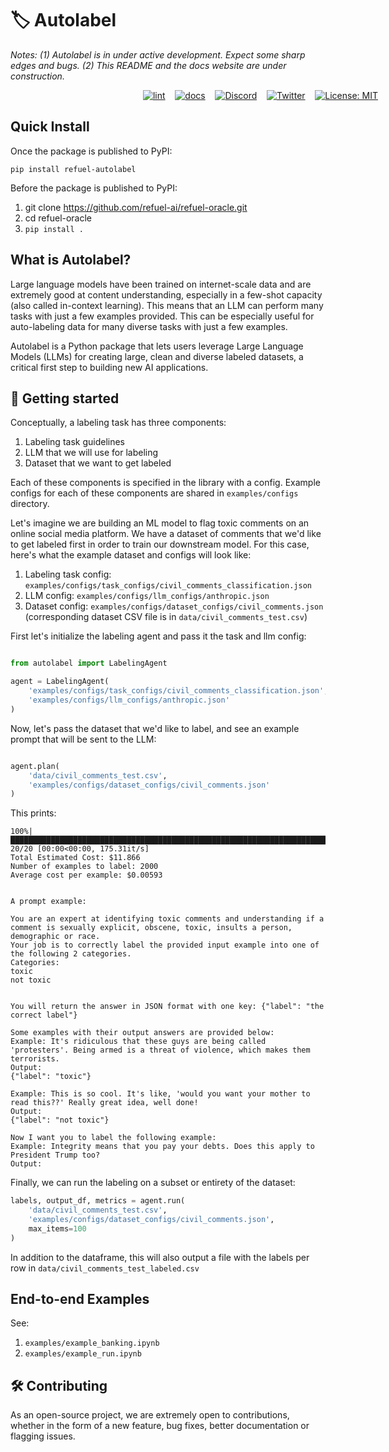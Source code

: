 # 🏷 Autolabel

_Notes: (1) Autolabel is in under active development. Expect some sharp edges and bugs. (2) This README and the docs website are under construction._

<div align="center" style="width:800px">

[![lint](https://github.com/refuel-ai/refuel-oracle/actions/workflows/black.yaml/badge.svg)](https://github.com/refuel-ai/refuel-oracle/actions/workflows/black.yaml/badge.svg) &nbsp;&nbsp; [![docs](https://github.com/refuel-ai/refuel-oracle/actions/workflows/docs.yaml/badge.svg)](https://docs.refuel.ai/) &nbsp;&nbsp; [![Discord](https://badgen.net/badge/icon/discord?icon=discord&label)](https://discord.gg/BDwamgzFxm) &nbsp;&nbsp; [![Twitter](https://badgen.net/badge/icon/twitter?icon=twitter&label)](https://twitter.com/RefuelAI) &nbsp;&nbsp; [![License: MIT](https://badgen.net/badge/license/MIT/blue)](https://opensource.org/licenses/MIT)
</div>


## Quick Install

Once the package is published to PyPI:

`pip install refuel-autolabel`

Before the package is published to PyPI:
1. git clone https://github.com/refuel-ai/refuel-oracle.git
2. cd refuel-oracle
3. `pip install .`

## What is Autolabel?

Large language models have been trained on internet-scale data and are extremely good at content understanding, especially in a few-shot capacity (also called in-context learning). This means that an LLM can perform many tasks with just a few examples provided. This can be especially useful for auto-labeling data for many diverse tasks with just a few examples.

Autolabel is a Python package that lets users leverage Large Language Models (LLMs) for creating large, clean and diverse labeled datasets, a critical first step to building new AI applications.

## 🚀 Getting started

Conceptually, a labeling task has three components:
1. Labeling task guidelines
2. LLM that we will use for labeling
3. Dataset that we want to get labeled

Each of these components is specified in the library with a config. Example configs for each of these components are shared in `examples/configs` directory. 

Let's imagine we are building an ML model to flag toxic comments on an online social media platform. We have a dataset of comments that we'd like to get labeled first in order to train our downstream model. For this case, here's what the example dataset and configs will look like:
1. Labeling task config: `examples/configs/task_configs/civil_comments_classification.json`
2. LLM config: `examples/configs/llm_configs/anthropic.json`
3. Dataset config: `examples/configs/dataset_configs/civil_comments.json` (corresponding dataset CSV file is in `data/civil_comments_test.csv`)

First let's initialize the labeling agent and pass it the task and llm config:

```python

from autolabel import LabelingAgent

agent = LabelingAgent(
    'examples/configs/task_configs/civil_comments_classification.json',
    'examples/configs/llm_configs/anthropic.json'
)
```

Now, let's pass the dataset that we'd like to label, and see an example prompt that will be sent to the LLM: 
```python

agent.plan(
    'data/civil_comments_test.csv',
    'examples/configs/dataset_configs/civil_comments.json'
)
```

This prints:

```
100%|██████████████████████████████████████████████████████████████████████████████████████████████████████████████████████████████████████████████████████████████████████████████| 20/20 [00:00<00:00, 175.31it/s]
Total Estimated Cost: $11.866
Number of examples to label: 2000
Average cost per example: $0.00593


A prompt example:

You are an expert at identifying toxic comments and understanding if a comment is sexually explicit, obscene, toxic, insults a person, demographic or race.
Your job is to correctly label the provided input example into one of the following 2 categories.
Categories:
toxic
not toxic


You will return the answer in JSON format with one key: {"label": "the correct label"}

Some examples with their output answers are provided below:
Example: It's ridiculous that these guys are being called 'protesters'. Being armed is a threat of violence, which makes them terrorists.
Output:
{"label": "toxic"}

Example: This is so cool. It's like, 'would you want your mother to read this??' Really great idea, well done!
Output:
{"label": "not toxic"}

Now I want you to label the following example: 
Example: Integrity means that you pay your debts. Does this apply to President Trump too?
Output:
```

Finally, we can run the labeling on a subset or entirety of the dataset:

```python
labels, output_df, metrics = agent.run(
    'data/civil_comments_test.csv',
    'examples/configs/dataset_configs/civil_comments.json',
    max_items=100
)
```

In addition to the dataframe, this will also output a file with the labels per row in `data/civil_comments_test_labeled.csv`

## End-to-end Examples

See:
1. `examples/example_banking.ipynb` 
2. `examples/example_run.ipynb` 

## 🛠️ Contributing

As an open-source project, we are extremely open to contributions, whether in the form of a new feature, bug fixes, better documentation or flagging issues.
